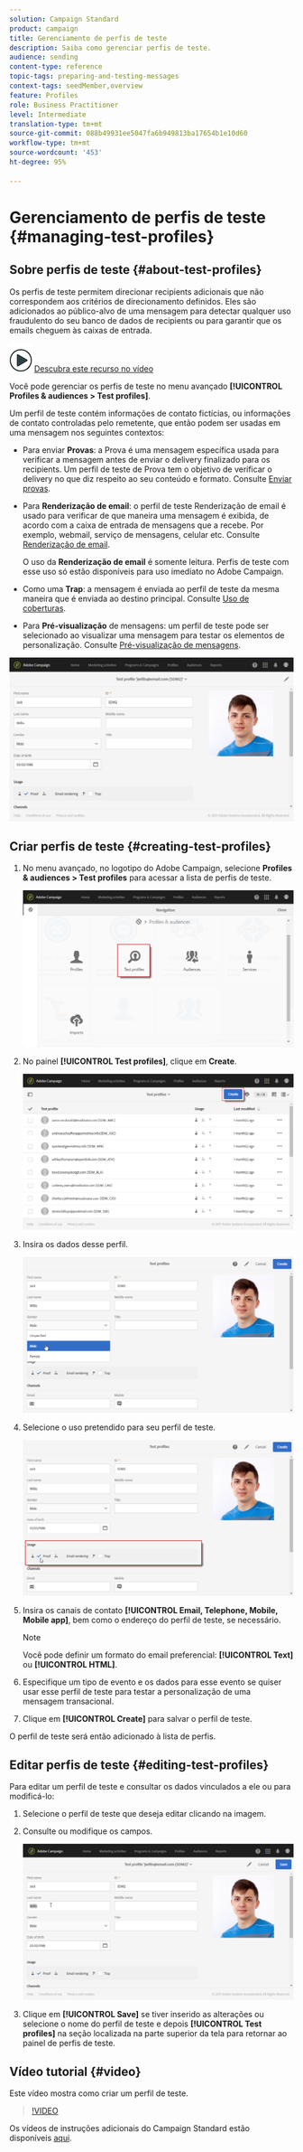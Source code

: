 ```yaml
---
solution: Campaign Standard
product: campaign
title: Gerenciamento de perfis de teste
description: Saiba como gerenciar perfis de teste.
audience: sending
content-type: reference
topic-tags: preparing-and-testing-messages
context-tags: seedMember,overview
feature: Profiles
role: Business Practitioner
level: Intermediate
translation-type: tm+mt
source-git-commit: 088b49931ee5047fa6b949813ba17654b1e10d60
workflow-type: tm+mt
source-wordcount: '453'
ht-degree: 95%

---
```



# Gerenciamento de perfis de teste {#managing-test-profiles}

## Sobre perfis de teste {#about-test-profiles}

Os perfis de teste permitem direcionar recipients adicionais que não correspondem aos critérios de direcionamento definidos. Eles são adicionados ao público-alvo de uma mensagem para detectar qualquer uso fraudulento do seu banco de dados de recipients ou para garantir que os emails cheguem às caixas de entrada.

![](assets/do-not-localize/how-to-video.png) [Descubra este recurso no vídeo](#video)

Você pode gerenciar os perfis de teste no menu avançado **[!UICONTROL Profiles & audiences > Test profiles]**.

Um perfil de teste contém informações de contato fictícias, ou informações de contato controladas pelo remetente, que então podem ser usadas em uma mensagem nos seguintes contextos:

* Para enviar **Provas**: a Prova é uma mensagem específica usada para verificar a mensagem antes de enviar o delivery finalizado para os recipients. Um perfil de teste de Prova tem o objetivo de verificar o delivery no que diz respeito ao seu conteúdo e formato. Consulte [Enviar provas](../../sending/using/sending-proofs.md).
* Para **Renderização de email**: o perfil de teste Renderização de email é usado para verificar de que maneira uma mensagem é exibida, de acordo com a caixa de entrada de mensagens que a recebe. Por exemplo, webmail, serviço de mensagens, celular etc. Consulte [Renderização de email](../../sending/using/email-rendering.md).

   O uso da **Renderização de email** é somente leitura. Perfis de teste com esse uso só estão disponíveis para uso imediato no Adobe Campaign.

* Como uma **Trap**: a mensagem é enviada ao perfil de teste da mesma maneira que é enviada ao destino principal. Consulte [Uso de coberturas](../../sending/using/using-traps.md).
* Para **Pré-visualização** de mensagens: um perfil de teste pode ser selecionado ao visualizar uma mensagem para testar os elementos de personalização. Consulte [Pré-visualização de mensagens](/help/sending/using/previewing-messages.md).

![](assets/test_profile.png)

## Criar perfis de teste {#creating-test-profiles}

1. No menu avançado, no logotipo do Adobe Campaign, selecione **Profiles &amp; audiences > Test profiles** para acessar a lista de perfis de teste.

   ![](assets/test_profile_creation_1.png)

1. No painel **[!UICONTROL Test profiles]**, clique em **Create**.

   ![](assets/test_profile_creation_2.png)

1. Insira os dados desse perfil.

   ![](assets/test_profile_creation_3.png)

1. Selecione o uso pretendido para seu perfil de teste.

   ![](assets/test_profile_creation_4.png)

1. Insira os canais de contato **[!UICONTROL Email, Telephone, Mobile, Mobile app]**, bem como o endereço do perfil de teste, se necessário.

   >[!NOTE]
   >
   >Você pode definir um formato do email preferencial: **[!UICONTROL Text]** ou **[!UICONTROL HTML]**.

1. Especifique um tipo de evento e os dados para esse evento se quiser usar esse perfil de teste para testar a personalização de uma mensagem transacional.
1. Clique em **[!UICONTROL Create]** para salvar o perfil de teste.

O perfil de teste será então adicionado à lista de perfis.

## Editar perfis de teste {#editing-test-profiles}

Para editar um perfil de teste e consultar os dados vinculados a ele ou para modificá-lo:

1. Selecione o perfil de teste que deseja editar clicando na imagem.
1. Consulte ou modifique os campos.

   ![](assets/test_profile_edit.png)

1. Clique em **[!UICONTROL Save]** se tiver inserido as alterações ou selecione o nome do perfil de teste e depois **[!UICONTROL Test profiles]** na seção localizada na parte superior da tela para retornar ao painel de perfis de teste.

## Vídeo tutorial {#video}

Este vídeo mostra como criar um perfil de teste.

>[!VIDEO](https://video.tv.adobe.com/v/24094?quality=12)

Os vídeos de instruções adicionais do Campaign Standard estão disponíveis [aqui](https://experienceleague.adobe.com/docs/campaign-standard-learn/tutorials/overview.html?lang=pt-BR).
